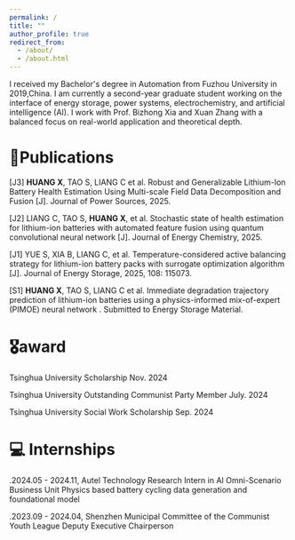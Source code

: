 ```yaml
---
permalink: /
title: ""
author_profile: true
redirect_from: 
  - /about/
  - /about.html
---
```


I received my Bachelor's degree in Automation from Fuzhou University in 2019,China. I am currently a second-year graduate student working on the interface of energy storage, power systems, electrochemistry, and artificial intelligence (AI). I work with Prof. Bizhong Xia and Xuan Zhang with a balanced focus on real-world application and theoretical depth.


📝Publications
======
[J3] **HUANG X**, TAO S, LIANG C et al. Robust and Generalizable Lithium-Ion Battery Health Estimation Using Multi-scale Field Data Decomposition and Fusion [J]. Journal of Power Sources, 2025.

[J2] LIANG C, TAO S, **HUANG X**, et al. Stochastic state of health estimation for lithium-ion batteries with automated feature fusion using quantum convolutional neural network [J]. Journal of Energy Chemistry, 2025.

[J1] YUE S, XIA B, LIANG C, et al. Temperature-considered active balancing strategy for lithium-ion battery packs with surrogate optimization algorithm [J]. Journal of Energy Storage, 2025, 108: 115073.

[S1] **HUANG X**, TAO S, LIANG C et al. Immediate degradation trajectory prediction of lithium-ion batteries using a physics-informed mix-of-expert (PIMOE) neural network . Submitted to Energy Storage Material.

🎖award
======
Tsinghua University Scholarship	Nov. 2024

Tsinghua University Outstanding Communist Party Member	July. 2024	

Tsinghua University Social Work Scholarship  Sep. 2024	

💻 Internships
======
.2024.05 - 2024.11, Autel Technology Research Intern in AI Omni-Scenario Business Unit 
 Physics based battery cycling data generation and foundational model

.2023.09 - 2024.04, Shenzhen Municipal Committee of the Communist Youth League
 Deputy Executive Chairperson


